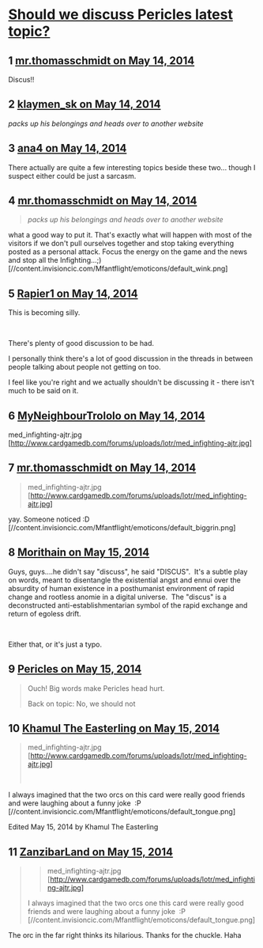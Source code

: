 # [Should we discuss Pericles latest topic?](https://community.fantasyflightgames.com/topic/106247-should-we-discuss-pericles-latest-topic/)

## 1 [mr.thomasschmidt on May 14, 2014](https://community.fantasyflightgames.com/topic/106247-should-we-discuss-pericles-latest-topic/?do=findComment&comment=1084424)

Discus!!

## 2 [klaymen_sk on May 14, 2014](https://community.fantasyflightgames.com/topic/106247-should-we-discuss-pericles-latest-topic/?do=findComment&comment=1084450)

*packs up his belongings and heads over to another website*

## 3 [ana4 on May 14, 2014](https://community.fantasyflightgames.com/topic/106247-should-we-discuss-pericles-latest-topic/?do=findComment&comment=1084526)

There actually are quite a few interesting topics beside these two... though I suspect either could be just a sarcasm.

## 4 [mr.thomasschmidt on May 14, 2014](https://community.fantasyflightgames.com/topic/106247-should-we-discuss-pericles-latest-topic/?do=findComment&comment=1084543)

> *packs up his belongings and heads over to another website*

what a good way to put it. That's exactly what will happen with most of the visitors if we don't pull ourselves together and stop taking everything posted as a personal attack. Focus the energy on the game and the news and stop all the Infighting...;) [//content.invisioncic.com/Mfantflight/emoticons/default_wink.png]

## 5 [Rapier1 on May 14, 2014](https://community.fantasyflightgames.com/topic/106247-should-we-discuss-pericles-latest-topic/?do=findComment&comment=1084567)

This is becoming silly.

 

There's plenty of good discussion to be had.

I personally think there's a lot of good discussion in the threads in between people talking about people not getting on too.

I feel like you're right and we actually shouldn't be discussing it - there isn't much to be said on it. 

## 6 [MyNeighbourTrololo on May 14, 2014](https://community.fantasyflightgames.com/topic/106247-should-we-discuss-pericles-latest-topic/?do=findComment&comment=1084601)

med_infighting-ajtr.jpg [http://www.cardgamedb.com/forums/uploads/lotr/med_infighting-ajtr.jpg]
 

## 7 [mr.thomasschmidt on May 14, 2014](https://community.fantasyflightgames.com/topic/106247-should-we-discuss-pericles-latest-topic/?do=findComment&comment=1084680)

> med_infighting-ajtr.jpg [http://www.cardgamedb.com/forums/uploads/lotr/med_infighting-ajtr.jpg]

yay. Someone noticed :D [//content.invisioncic.com/Mfantflight/emoticons/default_biggrin.png]

## 8 [Morithain on May 15, 2014](https://community.fantasyflightgames.com/topic/106247-should-we-discuss-pericles-latest-topic/?do=findComment&comment=1085038)

Guys, guys....he didn't say "discuss", he said "DISCUS".  It's a subtle play on words, meant to disentangle the existential angst and ennui over the absurdity of human existence in a posthumanist environment of rapid change and rootless anomie in a digital universe.  The "discus" is a deconstructed anti-establishmentarian symbol of the rapid exchange and return of egoless drift.

 

Either that, or it's just a typo.

## 9 [Pericles on May 15, 2014](https://community.fantasyflightgames.com/topic/106247-should-we-discuss-pericles-latest-topic/?do=findComment&comment=1085046)

> Ouch! Big words make Pericles head hurt.
> 
> Back on topic: No, we should not

## 10 [Khamul The Easterling on May 15, 2014](https://community.fantasyflightgames.com/topic/106247-should-we-discuss-pericles-latest-topic/?do=findComment&comment=1085264)

> med_infighting-ajtr.jpg [http://www.cardgamedb.com/forums/uploads/lotr/med_infighting-ajtr.jpg]
> 
>  

I always imagined that the two orcs on this card were really good friends and were laughing about a funny joke  :P [//content.invisioncic.com/Mfantflight/emoticons/default_tongue.png]

Edited May 15, 2014 by Khamul The Easterling

## 11 [ZanzibarLand on May 15, 2014](https://community.fantasyflightgames.com/topic/106247-should-we-discuss-pericles-latest-topic/?do=findComment&comment=1085357)

> > med_infighting-ajtr.jpg [http://www.cardgamedb.com/forums/uploads/lotr/med_infighting-ajtr.jpg]
> 
> I always imagined that the two orcs one this card were really good friends and were laughing about a funny joke  :P [//content.invisioncic.com/Mfantflight/emoticons/default_tongue.png]

The orc in the far right thinks its hilarious. Thanks for the chuckle. Haha

